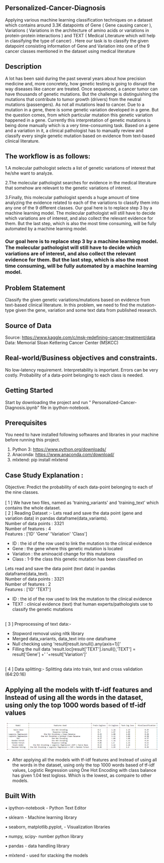 ## Personalized-Cancer-Diagnosis
Applying various machine learning classification techniques on a dataset which contains around 3.3K datapoints of Gene ( Gene causing cancer ), Variations ( Variations in the architecture of amino acids or variations in protein-protein interactions ) and TEXT ( Medical Literature which will help in classifying the type of cancer) . Here our task is to classify the given datapoint consisting information of Gene and Variation into one of the 9 cancer classes mentioned in the dataset using medical literature

## Description
A lot has been said during the past several years about how precision medicine and, more concretely, how genetic testing is going to disrupt the way diseases like cancer are treated. Once sequenced, a cancer tumor can have thousands of genetic mutations. But the challenge is distinguishing the mutations that contribute to tumor growth (drivers) from the neutral mutations (passengers). As not all mutations lead to cancer. Due to a mutation in a gene, there is some genetic variation developed in a gene. But the question comes, from which particular mutation this genetic variation happened in a gene. Currently this interpretation of genetic mutations is being done manually which is a very time-consuming task. Based on a gene and a variation in it, a clinical pathologist has to manually review and classify every single genetic mutation based on evidence from text-based clinical literature.

## The workflow is as follows:
1.A molecular pathologist selects a list of genetic variations of interest that he/she want to analyze.

2.The molecular pathologist searches for evidence in the medical literature that somehow are relevant to the genetic variations of interest.

3.Finally, this molecular pathologist spends a huge amount of time analyzing the evidence related to each of the variations to classify them into any one of the 9 different classes. Our goal here is to replace step 3 by a machine learning model. The molecular pathologist will still have to decide which variations are of interest, and also collect the relevant evidence for them. But the last step, which is also the most time consuming, will be fully automated by a machine learning model.

### Our goal here is to replace step 3 by a machine learning model. The molecular pathologist will still have to decide which variations are of interest, and also collect the relevant evidence for them. But the last step, which is also the most time consuming, will be fully automated by a machine learning model.

## Problem Statement
Classify the given genetic variations/mutations based on evidence from text-based clinical literature. In this problem, we need to find the mutation-type given the gene, variation and some text data from published research.

## Source of Data
Source: https://www.kaggle.com/c/msk-redefining-cancer-treatment/data Data: Memorial Sloan Kettering Cancer Center (MSKCC)

## Real-world/Business objectives and constraints.
No low-latency requirement. Interpretability is important. Errors can be very costly. Probability of a data-point belonging to each class is needed.

## Getting Started
Start by downloading the project and run " Personalized-Cancer-Diagnosis.ipynb" file in ipython-notebook.

## Prerequisites
You need to have installed following softwares and libraries in your machine before running this project.

1. Python 3: https://www.python.org/downloads/
2. Anaconda: https://www.anaconda.com/download/
3. mlxtend: pip install mlxtend

## Case Study Explanation : 
Objective: Predict the probability of each data-point belonging to each of the nine classes.
<br>
<br>
[ 1 ] We have two files, named as 'training_variants' and 'training_text' which contains the whole dataset.
<br>
[ 2 ] Reading Dataset :- Lets read and save the data point (gene and variation data) in pandas dataframe(data_variants).
<br> Number of data points :  3321
<br> Number of features :  4
<br> Features :  ['ID' 'Gene' 'Variation' 'Class']
<ul>
<li>ID : the id of the row used to link the mutation to the clinical evidence</li>
<li>Gene : the gene where this genetic mutation is located</li>
<li>Variation : the aminoacid change for this mutations</li>
<li>Class : 1-9 the class this genetic mutation has been classified on</li>
</ul>
Lets read and save the data point (text data) in pandas dataframe(data_text).
<br> Number of data points :  3321
<br> Number of features :  2
<br> Features :  ['ID' 'TEXT']
<ul>
<li>ID : the id of the row used to link the mutation to the clinical evidence</li>
<li>TEXT : clinical evidence (text) that human experts/pathologists use to classify the genetic mutations</li>
</ul>
<br>
[ 3 ] Preprocessing of text data:-
<ul>
<li>Stopword removal using nltk library</li>
<li>Merged data_variants, data_text into one dataframe</li>
<li>Null checking using 'result[result.isnull().any(axis=1)]'</li>
<li>Filling the null data 'result.loc[result['TEXT'].isnull(),'TEXT'] = result['Gene'] +' '+result['Variation']'</li>
</ul>
<br>
[ 4 ] Data splitting:- Splitting data into train, test and cross validation (64:20:16)

## Applying all the models with tf-idf features and Instead of using all the words in the dataset, using only the top 1000 words based of tf-idf values
  ![models](images/models-1.png)

 -  After applying all the models with tf-idf features and Instead of using all the words in the dataset, using only the top 1000 words based of tf-idf values, 
    Logistic Regression using One Hot Encoding with class balance has given 1.04 test logloss. 
    Which is the lowest, as compaire to other models.
## Built With
•	ipython-notebook - Python Text Editor

•	sklearn - Machine learning library

•	seaborn, matplotlib.pyplot, - Visualization libraries

•	numpy, scipy- number python library

•	pandas - data handling library

•	mlxtend - used for stacking the models
